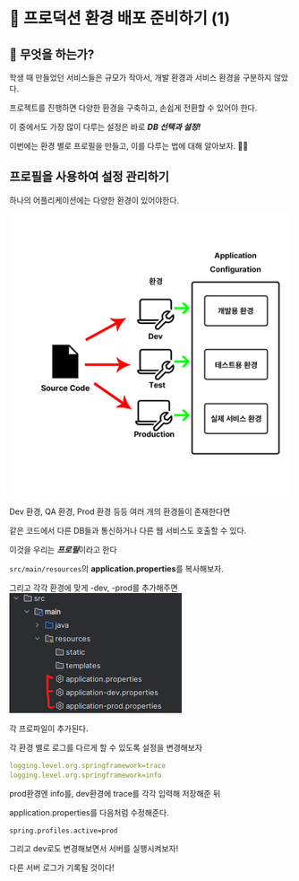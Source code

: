 # 🚀 프로덕션 환경 배포 준비하기 (1)

## 🧐 무엇을 하는가?
학생 때 만들었던 서비스들은 규모가 작아서, 개발 환경과 서비스 환경을 구분하지 않았다.

프로젝트를 진행하면 다양한 환경을 구축하고, 손쉽게 전환할 수 있어야 한다.

이 중에서도 가장 많이 다루는 설정은 바로 ***DB 선택과 설정!***

이번에는 환경 별로 프로필을 만들고, 이를 다루는 법에 대해 알아보자. 🧑‍💻

## 프로필을 사용하여 설정 관리하기
하나의 어플리케이션에는 다양한 환경이 있어야한다.

![환경 설정](img/environment.png)

Dev 환경, QA 환경, Prod 환경 등등 여러 개의 환경들이 존재한다면

같은 코드에서 다른 DB들과 통신하거나 다른 웹 서비스도 호출할 수 있다.

이것을 우리는 ***프로필***이라고 한다

`src/main/resources`의 **application.properties**를 복사해보자.

그리고 각각 환경에 맞게 -dev, -prod를 추가해주면<br>
![환경 추가](img/addProfile.png)

각 프로파일이 추가된다.

각 환경 별로 로그를 다르게 할 수 있도록 설정을 변경해보자
```yaml
logging.level.org.springframework=trace
logging.level.org.springframework=info
```
prod환경엔 info를, dev환경에 trace를 각각 입력해 저장해준 뒤

application.properties를 다음처럼 수정해준다.
```
spring.profiles.active=prod
```
그리고 dev로도 변경해보면서 서버를 실행시켜보자!

다른 서버 로그가 기록될 것이다!